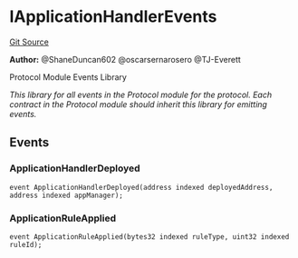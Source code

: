 # IApplicationHandlerEvents
[Git Source](https://github.com/thrackle-io/rules-protocol/blob/a2d57139b7236b5b0e9a0727e55f81e5332cd216/src/interfaces/IEvents.sol)

**Author:**
@ShaneDuncan602 @oscarsernarosero @TJ-Everett

Protocol Module Events Library

*This library for all events in the Protocol module for the protocol. Each contract in the Protocol module should inherit this library for emitting events.*


## Events
### ApplicationHandlerDeployed

```solidity
event ApplicationHandlerDeployed(address indexed deployedAddress, address indexed appManager);
```

### ApplicationRuleApplied

```solidity
event ApplicationRuleApplied(bytes32 indexed ruleType, uint32 indexed ruleId);
```

